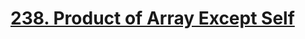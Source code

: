 # [238. Product of Array Except Self](https://leetcode.com/problems/product-of-array-except-self/)

